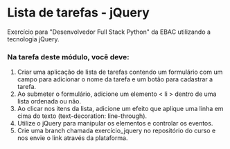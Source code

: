 # Lista de tarefas - jQuery
Exercício para "Desenvolvedor Full Stack Python" da EBAC utilizando a tecnologia jQuery.

### Na tarefa deste módulo, você deve:
1) Criar uma aplicação de lista de tarefas contendo um formulário com um campo para adicionar o nome da tarefa e um botão para cadastrar a tarefa.
2) Ao submeter o formulário, adicione um elemento < li > dentro de
uma lista ordenada ou não.
3) Ao clicar nos itens da lista, adicione um efeito que aplique uma linha em cima do texto (text-decoration: line-through).
4) Utilize o jQuery para manipular os elementos e controlar os eventos.
5) Crie uma branch chamada exercício_jquery no repositório do curso e nos envie o link através da plataforma. 
